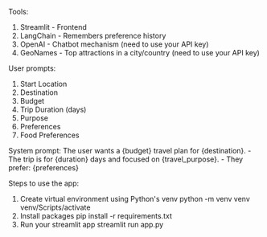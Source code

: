 Tools:
1. Streamlit - Frontend
2. LangChain - Remembers preference history
3. OpenAI - Chatbot mechanism (need to use your API key)
4. GeoNames - Top attractions in a city/country (need to use your API key)

User prompts:
1. Start Location
2. Destination
3. Budget
4. Trip Duration (days)
5. Purpose
6. Preferences
7. Food Preferences

System prompt:
The user wants a {budget} travel plan for {destination}. 
        - The trip is for {duration} days and focused on {travel_purpose}.
        - They prefer: {preferences}

Steps to use the app:
1. Create virtual environment using Python's venv
python -m venv venv
venv/Scripts/activate
2. Install packages
pip install -r requirements.txt
3. Run your streamlit app
streamlit run app.py
